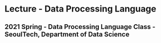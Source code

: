 # Lecture - Data Processing Language
## 2021 Spring - Data Processing Language Class - SeoulTech, Department of Data Science
